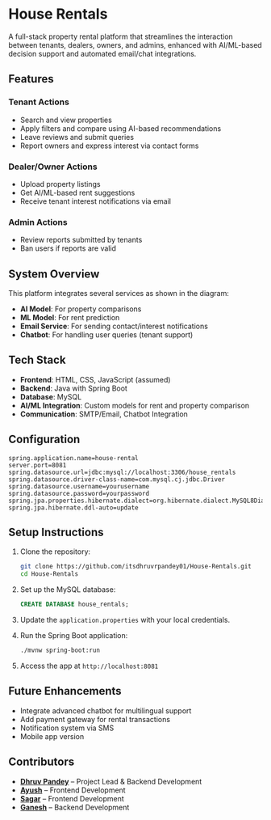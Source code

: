 # House Rentals

A full-stack property rental platform that streamlines the interaction between tenants, dealers, owners, and admins, enhanced with AI/ML-based decision support and automated email/chat integrations.

## Features

### Tenant Actions
- Search and view properties
- Apply filters and compare using AI-based recommendations
- Leave reviews and submit queries
- Report owners and express interest via contact forms

### Dealer/Owner Actions
- Upload property listings
- Get AI/ML-based rent suggestions
- Receive tenant interest notifications via email

### Admin Actions
- Review reports submitted by tenants
- Ban users if reports are valid

## System Overview

This platform integrates several services as shown in the diagram:
- **AI Model**: For property comparisons
- **ML Model**: For rent prediction
- **Email Service**: For sending contact/interest notifications
- **Chatbot**: For handling user queries (tenant support)


## Tech Stack

- **Frontend**: HTML, CSS, JavaScript (assumed)
- **Backend**: Java with Spring Boot
- **Database**: MySQL
- **AI/ML Integration**: Custom models for rent and property comparison
- **Communication**: SMTP/Email, Chatbot Integration

## Configuration

```properties
spring.application.name=house-rental
server.port=8081
spring.datasource.url=jdbc:mysql://localhost:3306/house_rentals
spring.datasource.driver-class-name=com.mysql.cj.jdbc.Driver
spring.datasource.username=yourusername
spring.datasource.password=yourpassword
spring.jpa.properties.hibernate.dialect=org.hibernate.dialect.MySQL8Dialect
spring.jpa.hibernate.ddl-auto=update
```

## Setup Instructions

1. Clone the repository:
   ```bash
   git clone https://github.com/itsdhruvrpandey01/House-Rentals.git
   cd House-Rentals
   ```

2. Set up the MySQL database:
   ```sql
   CREATE DATABASE house_rentals;
   ```

3. Update the `application.properties` with your local credentials.

4. Run the Spring Boot application:
   ```bash
   ./mvnw spring-boot:run
   ```

5. Access the app at `http://localhost:8081`

## Future Enhancements

- Integrate advanced chatbot for multilingual support
- Add payment gateway for rental transactions
- Notification system via SMS
- Mobile app version

## Contributors

- [**Dhruv Pandey**](https://github.com/itsdhruvrpandey01) – Project Lead & Backend Development  
- [**Ayush**](https://github.com/ayushkhopatkar) – Frontend Development  
- [**Sagar**](https://github.com/Sagargd4) – Frontend Development  
- [**Ganesh**](https://github.com/Ganeshhhhh) – Backend Development

